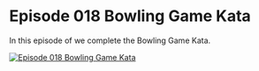 # Episode 018 Bowling Game Kata 

In this episode of we complete the Bowling Game Kata.

[![Episode 018 Bowling Game Kata](https://img.youtube.com/vi/5FKL4Gyj-Y0/0.jpg)](https://www.youtube.com/watch?v=5FKL4Gyj-Y0)